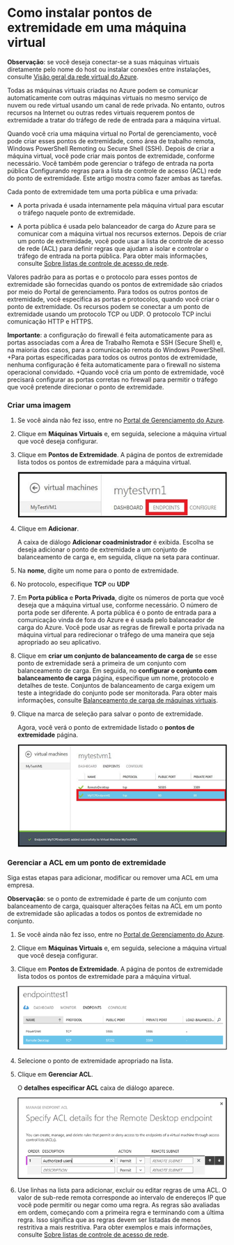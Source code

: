 <properties writer="kathydav" editor="tysonn" manager="jeffreyg" />

# Como instalar pontos de extremidade em uma máquina virtual

**Observação**: se você deseja conectar-se a suas máquinas virtuais diretamente pelo nome do host ou instalar conexões entre instalações, consulte [Visão geral da rede virtual do Azure](http://go.microsoft.com/fwlink/p/?LinkID=294063).

Todas as máquinas virtuais criadas no Azure podem se comunicar automaticamente com outras máquinas virtuais no mesmo serviço de nuvem ou rede virtual usando um canal de rede privada. No entanto, outros recursos na Internet ou outras redes virtuais requerem pontos de extremidade a tratar do tráfego de rede de entrada para a máquina virtual.

Quando você cria uma máquina virtual no Portal de gerenciamento, você pode criar esses pontos de extremidade, como área de trabalho remota, Windows PowerShell Remoting ou Secure Shell (SSH). Depois de criar a máquina virtual, você pode criar mais pontos de extremidade, conforme necessário. Você também pode gerenciar o tráfego de entrada na porta pública Configurando regras para a lista de controle de acesso (ACL) rede do ponto de extremidade. Este artigo mostra como fazer ambas as tarefas.

Cada ponto de extremidade tem uma porta pública e uma privada:

- A porta privada é usada internamente pela máquina virtual para escutar o tráfego naquele ponto de extremidade.

- A porta pública é usada pelo balanceador de carga do Azure para se comunicar com a máquina virtual nos recursos externos. Depois de criar um ponto de extremidade, você pode usar a lista de controle de acesso de rede (ACL) para definir regras que ajudam a isolar e controlar o tráfego de entrada na porta pública. Para obter mais informações, consulte [Sobre listas de controle de acesso de rede](http://go.microsoft.com/fwlink/p/?LinkId=303816).

Valores padrão para as portas e o protocolo para esses pontos de extremidade são fornecidas quando os pontos de extremidade são criados por meio do Portal de gerenciamento. Para todos os outros pontos de extremidade, você especifica as portas e protocolos, quando você criar o ponto de extremidade. Os recursos podem se conectar a um ponto de extremidade usando um protocolo TCP ou UDP. O protocolo TCP inclui comunicação HTTP e HTTPS.

**Importante**: a configuração do firewall é feita automaticamente para as portas associadas com a Área de Trabalho Remota e SSH (Secure Shell) e, na maioria dos casos, para a comunicação remota do Windows PowerShell. +Para portas especificadas para todos os outros pontos de extremidade, nenhuma configuração é feita automaticamente para o firewall no sistema operacional convidado. +Quando você cria um ponto de extremidade, você precisará configurar as portas corretas no firewall para permitir o tráfego que você pretende direcionar o ponto de extremidade.

### Criar uma imagem

1. Se você ainda não fez isso, entre no [Portal de Gerenciamento do Azure](http://manage.windowsazure.com).

2. Clique em **Máquinas Virtuais** e, em seguida, selecione a máquina virtual que você deseja configurar.

3. Clique em **Pontos de Extremidade**. A página de pontos de extremidade lista todos os pontos de extremidade para a máquina virtual.

    ![Pontos de extremidade](./media/howto-setup-endpoints/endpointswindows.png)

4.  Clique em **Adicionar**.

    A caixa de diálogo **Adicionar coadministrador** é exibida. Escolha se deseja adicionar o ponto de extremidade a um conjunto de balanceamento de carga e, em seguida, clique na seta para continuar.

5.  Na **nome**, digite um nome para o ponto de extremidade.

6.  No protocolo, especifique **TCP** ou **UDP**

7.  Em **Porta pública** e **Porta Privada**, digite os números de porta que você deseja que a máquina virtual use, conforme necessário. O número de porta pode ser diferente. A porta pública é o ponto de entrada para a comunicação vinda de fora do Azure e é usada pelo balanceador de carga do Azure. Você pode usar as regras de firewall e porta privada na máquina virtual para redirecionar o tráfego de uma maneira que seja apropriado ao seu aplicativo.

8.  Clique em **criar um conjunto de balanceamento de carga de** se esse ponto de extremidade será a primeira de um conjunto com balanceamento de carga. Em seguida, no **configurar o conjunto com balanceamento de carga** página, especifique um nome, protocolo e detalhes de teste. Conjuntos de balanceamento de carga exigem um teste a integridade do conjunto pode ser monitorada. Para obter mais informações, consulte [Balanceamento de carga de máquinas virtuais](http://www.windowsazure.com/en-us/manage/windows/common-tasks/how-to-load-balance-virtual-machines/).

9.  Clique na marca de seleção para salvar o ponto de extremidade.

    Agora, você verá o ponto de extremidade listado o **pontos de extremidade** página.

    ![Criação de ponto de extremidade com êxito](./media/howto-setup-endpoints/endpointwindowsnew.png)

### Gerenciar a ACL em um ponto de extremidade

Siga estas etapas para adicionar, modificar ou remover uma ACL em uma empresa.

**Observação**: se o ponto de extremidade é parte de um conjunto com balanceamento de carga, quaisquer alterações feitas na ACL em um ponto de extremidade são aplicadas a todos os pontos de extremidade no conjunto.

1. Se você ainda não fez isso, entre no [Portal de Gerenciamento do Azure](http://manage.windowsazure.com).

2. Clique em **Máquinas Virtuais** e, em seguida, selecione a máquina virtual que você deseja configurar.

3. Clique em **Pontos de Extremidade**. A página de pontos de extremidade lista todos os pontos de extremidade para a máquina virtual.

    ![Lista ACL](./media/howto-setup-endpoints/EndpointsShowsDefaultEndpointsForVM.PNG)

4. Selecione o ponto de extremidade apropriado na lista.

5. Clique em **Gerenciar ACL**.

    O **detalhes especificar ACL** caixa de diálogo aparece.

    ![Especifique os detalhes da ACL](./media/howto-setup-endpoints/EndpointACLdetails.PNG)

6. Use linhas na lista para adicionar, excluir ou editar regras de uma ACL. O valor de sub-rede remota corresponde ao intervalo de endereços IP que você pode permitir ou negar como uma regra. As regras são avaliadas em ordem, começando com a primeira regra e terminando com a última regra. Isso significa que as regras devem ser listadas de menos restritiva a mais restritiva. Para obter exemplos e mais informações, consulte [Sobre listas de controle de acesso de rede](http://go.microsoft.com/fwlink/p/?LinkId=303816).

  


